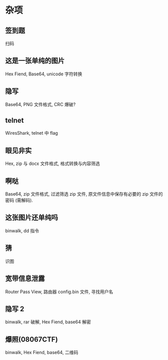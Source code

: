 # 杂项

## 签到题
扫码

## 这是一张单纯的图片
Hex Fiend, Base64, unicode 字符转换 

## 隐写
Base64, PNG 文件格式, CRC 爆破?

## telnet
WiresShark, telnet 中 flag

## 眼⻅非实
Hex, zip 与 docx 文件格式, 格式转换与内容筛选

## 啊哒
Base64, zip 文件格式, 过滤筛选 zip 文件, 原文件信息中保存有必要的 zip 文件的密码 (需解码). 

## 这张图片还单纯吗
binwalk, dd 指令

## 猜
识图

## 宽带信息泄露
Router Pass View, 路由器 config.bin 文件, 寻找用户名

## 隐写 2
binwalk, rar 破解, Hex Fiend, base64 解密

## 爆照(08067CTF)
binwalk, Hex Fiend, base64, 二维码